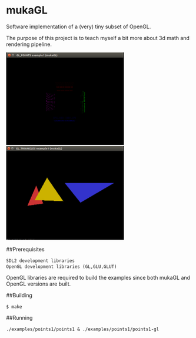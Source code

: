 mukaGL
=======

Software implementation of a (very) tiny subset of OpenGL.

The purpose of this project is to teach myself a bit more about 3d math and rendering pipeline.

<img src="https://raw.githubusercontent.com/mukadr/mukagl/master/screenshots/screenshot.png" width=320/>
<img src="https://raw.githubusercontent.com/mukadr/mukagl/master/screenshots/screenshot2.png" width=320/>

##Prerequisites

```
SDL2 development libraries
OpenGL development libraries (GL,GLU,GLUT)
```

OpenGL libraries are required to build the examples since both mukaGL and OpenGL versions are built.

##Building

```
$ make
```

##Running

```
./examples/points1/points1 & ./examples/points1/points1-gl
```
